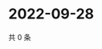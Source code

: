 # 2022-09-28

共 0 条

<!-- BEGIN WEIBO -->
<!-- 最后更新时间 Wed Sep 28 2022 09:51:01 GMT+0800 (China Standard Time) -->

<!-- END WEIBO -->
